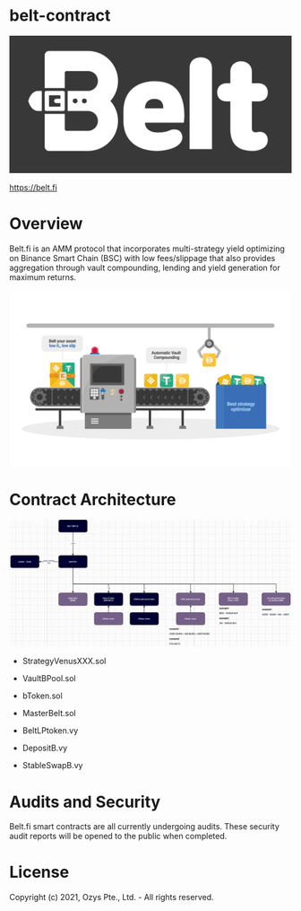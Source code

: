 # belt-contract
 
![belt_logo](./img/belt_logo.png) 
 
https://belt.fi 
 
# Overview

Belt.fi is an AMM protocol that incorporates multi-strategy yield optimizing on Binance Smart Chain (BSC) with low fees/slippage that also provides aggregation through vault compounding, lending and yield generation for maximum returns. 

 
![system_overview](./img/belt.jpg)
 
# Contract Architecture

 
![contract_arch](./img/contract_arch.png)
 
- StrategyVenusXXX.sol 

- VaultBPool.sol 

- bToken.sol 

- MasterBelt.sol 

- BeltLPtoken.vy 

- DepositB.vy 

- StableSwapB.vy 



# Audits and Security

Belt.fi smart contracts are all currently undergoing audits. These security audit reports will be opened to the public when completed. 


# License

Copyright (c) 2021, Ozys Pte., Ltd. - All rights reserved. 
